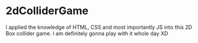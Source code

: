 # 2dColliderGame
I applied the knowledge of HTML, CSS and most importantly JS into this 2D Box collider game. I am definitely gonna play with it whole day XD
